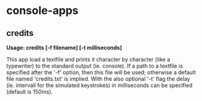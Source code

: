 # console-apps

## credits

**Usage: credits [-f filename] [-t milliseconds]**

This app load a textfile and prints it character by character (like a typewriter) to the standard output (ie. console). If a path to a textfile is specified after the '-f' option, then this file will be used; otherwise a default file named 'credits.txt' is implied. With the also optional '-t' flag the delay (ie. intervall for the simulated keystrokes) in milliseconds can be specified (default is 150ms).

